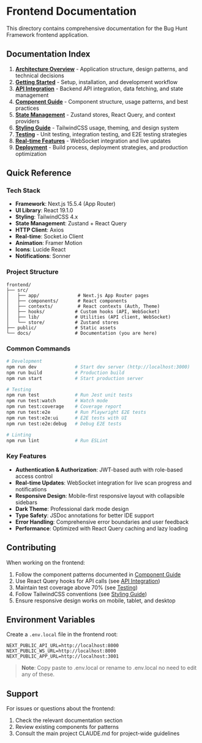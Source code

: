 # Frontend Documentation

This directory contains comprehensive documentation for the Bug Hunt Framework frontend application.

## Documentation Index

1. **[Architecture Overview](./ARCHITECTURE.md)** - Application structure, design patterns, and technical decisions
2. **[Getting Started](./GETTING_STARTED.md)** - Setup, installation, and development workflow
3. **[API Integration](./API_INTEGRATION.md)** - Backend API integration, data fetching, and state management
4. **[Component Guide](./COMPONENT_GUIDE.md)** - Component structure, usage patterns, and best practices
5. **[State Management](./STATE_MANAGEMENT.md)** - Zustand stores, React Query, and context providers
6. **[Styling Guide](./STYLING_GUIDE.md)** - TailwindCSS usage, theming, and design system
7. **[Testing](./TESTING.md)** - Unit testing, integration testing, and E2E testing strategies
8. **[Real-time Features](./REALTIME.md)** - WebSocket integration and live updates
9. **[Deployment](./DEPLOYMENT.md)** - Build process, deployment strategies, and production optimization

## Quick Reference

### Tech Stack
- **Framework**: Next.js 15.5.4 (App Router)
- **UI Library**: React 19.1.0
- **Styling**: TailwindCSS 4.x
- **State Management**: Zustand + React Query
- **HTTP Client**: Axios
- **Real-time**: Socket.io Client
- **Animation**: Framer Motion
- **Icons**: Lucide React
- **Notifications**: Sonner

### Project Structure
```
frontend/
├── src/
│   ├── app/              # Next.js App Router pages
│   ├── components/       # React components
│   ├── contexts/         # React contexts (Auth, Theme)
│   ├── hooks/           # Custom hooks (API, WebSocket)
│   ├── lib/             # Utilities (API client, WebSocket)
│   └── store/           # Zustand stores
├── public/              # Static assets
└── docs/                # Documentation (you are here)
```

### Common Commands
```bash
# Development
npm run dev              # Start dev server (http://localhost:3000)
npm run build            # Production build
npm run start            # Start production server

# Testing
npm run test             # Run Jest unit tests
npm run test:watch       # Watch mode
npm run test:coverage    # Coverage report
npm run test:e2e         # Run Playwright E2E tests
npm run test:e2e:ui      # E2E tests with UI
npm run test:e2e:debug   # Debug E2E tests

# Linting
npm run lint             # Run ESLint
```

### Key Features
- **Authentication & Authorization**: JWT-based auth with role-based access control
- **Real-time Updates**: WebSocket integration for live scan progress and notifications
- **Responsive Design**: Mobile-first responsive layout with collapsible sidebars
- **Dark Theme**: Professional dark mode design
- **Type Safety**: JSDoc annotations for better IDE support
- **Error Handling**: Comprehensive error boundaries and user feedback
- **Performance**: Optimized with React Query caching and lazy loading

## Contributing

When working on the frontend:

1. Follow the component patterns documented in [Component Guide](./COMPONENT_GUIDE.md)
2. Use React Query hooks for API calls (see [API Integration](./API_INTEGRATION.md))
3. Maintain test coverage above 70% (see [Testing](./TESTING.md))
4. Follow TailwindCSS conventions (see [Styling Guide](./STYLING_GUIDE.md))
5. Ensure responsive design works on mobile, tablet, and desktop

## Environment Variables

Create a `.env.local` file in the frontend root:

```env
NEXT_PUBLIC_API_URL=http://localhost:8000
NEXT_PUBLIC_WS_URL=http://localhost:8000
NEXT_PUBLIC_APP_URL=http://localhost:3001
```

> **Note**: Copy paste to .env.local or rename to .env.local no need to edit any of these.



## Support

For issues or questions about the frontend:
1. Check the relevant documentation section
2. Review existing components for patterns
3. Consult the main project CLAUDE.md for project-wide guidelines

